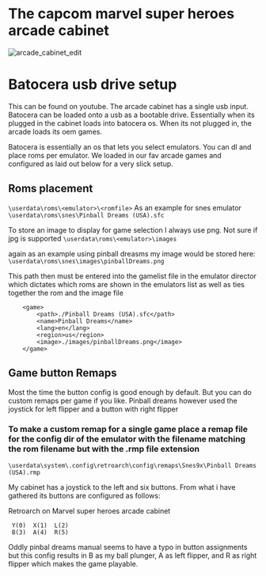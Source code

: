 # The capcom marvel super heroes arcade cabinet
![arcade_cabinet_edit](https://github.com/user-attachments/assets/b9724977-8186-4dc7-a9c9-66dc8503ef31)

# Batocera usb drive setup
This can be found on youtube. The arcade cabinet has a single usb input. Batocera can be loaded onto a usb as a bootable drive. Essentially when its plugged in the cabinet loads into batocera os.
When its not plugged in, the arcade loads its oem games.

Batocera is essentially an os that lets you select emulators. You can dl and place roms per emulator. We loaded in our fav arcade games and configured as laid out below for a very slick setup.

## Roms placement
```\userdata\roms\<emulator>\<romfile>```
As an example for snes emulator
```\userdata\roms\snes\Pinball Dreams (USA).sfc```

To store an image to display for game selection
I always use png. Not sure if jpg is supported
```\userdata\roms\<emulator>\images```

again as an example using pinball dreasms my image would be stored here:
```\userdata\roms\snes\images\pinballDreams.png```

This path then must be entered into the gamelist file in the emulator director which dictates which roms are shown in the emulators list as well as ties together the rom and the image file
```
	<game>
		<path>./Pinball Dreams (USA).sfc</path>
		<name>Pinball Dreams</name>
		<lang>en</lang>
		<region>us</region>
		<image>./images/pinballDreams.png</image>
	</game>
```
## Game button Remaps
Most the time the button config is good enough by default. But you can do custom remaps per game if you like.
Pinball dreams however used the joystick for left flipper and a button with right flipper

### To make a custom remap for a single game place a remap file for the config dir of the emulator with the filename matching the rom filename but with the .rmp file extension
```\userdata\system\.config\retroarch\config\remaps\Snes9x\Pinball Dreams (USA).rmp```

My cabinet has a joystick to the left and six buttons. From what i have gathered its buttons are configured as follows:

Retroarch on Marvel super heroes arcade cabinet
```
 Y(0)  X(1)  L(2)
 B(3)  A(4)  R(5)
```
Oddly pinbal dreams manual seems to have a typo in button assignments but this config results in
B as my ball plunger, A as left flipper, and R as right flipper which makes the game playable.
